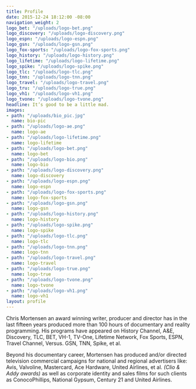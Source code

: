 ```yaml
---
title: Profile
date: 2015-12-24 18:12:00 -08:00
navigation_weight: 2
logo_bet: "/uploads/logo-bet.png"
logo_discovery: "/uploads/logo-discovery.png"
logo_espn: "/uploads/logo-espn.png"
logo_gsn: "/uploads/logo-gsn.png"
logo_fox-sports: "/uploads/logo-fox-sports.png"
logo_history: "/uploads/logo-history.png"
logo_lifetime: "/uploads/logo-lifetime.png"
logo_spike: "/uploads/logo-spike.png"
logo_tlc: "/uploads/logo-tlc.png"
logo_tnn: "/uploads/logo-tnn.png"
logo_travel: "/uploads/logo-travel.png"
logo_tru: "/uploads/logo-true.png"
logo_vh1: "/uploads/logo-vh1.png"
logo_tvone: "/uploads/logo-tvone.png"
headline: It’s good to be a little mad.
images:
- path: "/uploads/bio_pic.jpg"
  name: bio-pic
- path: "/uploads/logo-ae.png"
  name: logo-ae
- path: "/uploads/logo-lifetime.png"
  name: logo-lifetime
- path: "/uploads/logo-bet.png"
  name: logo-bet
- path: "/uploads/logo-bio.png"
  name: logo-bio
- path: "/uploads/logo-discovery.png"
  name: logo-discovery
- path: "/uploads/logo-espn.png"
  name: logo-espn
- path: "/uploads/logo-fox-sports.png"
  name: logo-fox-sports
- path: "/uploads/logo-gsn.png"
  name: logo-gsn
- path: "/uploads/logo-history.png"
  name: logo-history
- path: "/uploads/logo-spike.png"
  name: logo-spike
- path: "/uploads/logo-tlc.png"
  name: logo-tlc
- path: "/uploads/logo-tnn.png"
  name: logo-tnn
- path: "/uploads/logo-travel.png"
  name: logo-travel
- path: "/uploads/logo-true.png"
  name: logo-true
- path: "/uploads/logo-tvone.png"
  name: logo-tvone
- path: "/uploads/logo-vh1.png"
  name: logo-vh1
layout: profile
---
```


Chris Mortensen an award winning writer, producer and director has in the last fifteen years produced more than 100 hours of documentary and reality programming. His programs have appeared on History Channel, A&E, Discovery, TLC, BET, VH-1, TV-One, Lifetime Network, Fox Sports, ESPN, Travel Channel, Versus. GSN, TNN, Spike, et al.

Beyond his documentary career, Mortensen has produced and/or directed television commercial campaigns for national and regional advertisers like: Avis, Valvoline, Mastercard, Ace Hardware, United Airlines, et al. _(Clio & Addy awards)_ as well as corporate identity and sales films for such clients as ConocoPhillips, National Gypsum, Century 21 and United Airlines.

